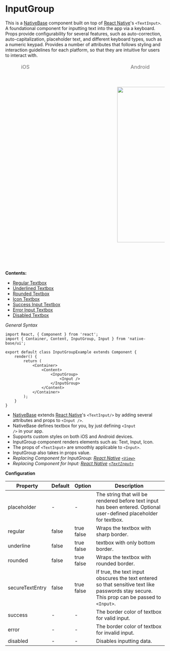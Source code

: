 # InputGroup

This is a [NativeBase](http://nativebase.io/) component built on top of [React Native](https://facebook.github.io/react-native/)'s <code>&lt;TextInput></code>.<br />
A foundational component for inputting text into the app via a keyboard. Props provide configurability for several features, such as auto-correction, auto-capitalization, placeholder text, and different keyboard types, such as a numeric keypad. Provides a number of attributes that follows styling and interaction guidelines for each platform, so that they are intuitive for users to interact with.

<table>
<thead>
  <tr style="border-style: hidden;">
    <td style="border-style: hidden;padding-left: 50px"><i class="fa fa-apple fa-5x" style="color: grey"></i>   <span style="color: grey;font-weight: 500">iOS</span></td>
    <td style="padding-left: 50px"><i class="fa fa-android fa-5x" style="color: grey"></i>   <span style="color: grey;font-weight: 500">Android</span></td>
  </tr>
</thead>
  <thead>
    <tr style="border-style: hidden">
      <th style="border-style: hidden"><div style="background: url(../../assets/iphone.png) no-repeat; padding: 63px 20px 100px 18px; width: 292px"><img src="https://raw.githubusercontent.com/GeekyAnts/NativeBase-KitchenSink/0.5.13/Screenshots/iOS/inputgroup.png" alt="" /></div></th>
      <th><div style="background: url(../../assets/android.png) no-repeat; padding: 45px 118px 68px 0px; background-size: 292px 576px;"><img height="490" width="266" src="https://raw.githubusercontent.com/GeekyAnts/NativeBase-KitchenSink/0.5.13/Screenshots/android/inputgroup.png" alt="" /></div></th>
    </tr>
  </thead>
</table>

**Contents:**
* [Regular Textbox](/docs/components/input-group/Regular.md)
* [Underlined Textbox](/docs/components/input-group/Underlined.md)
* [Rounded Textbox](/docs/components/input-group/Rounded.md)
* [Icon Textbox](/docs/components/input-group/Icon.md)
* [Success Input Textbox](/docs/components/input-group/Success.md)
* [Error Input Textbox](/docs/components/input-group/Error.md)
* [Disabled Textbox](/docs/components/input-group/Disabled.md)

*General Syntax*

<pre class="line-numbers"><code class="language-jsx">import React, { Component } from 'react';
import { Container, Content, InputGroup, Input } from 'native-base/ui';
​
export default class InputGroupExample extends Component {
    render() {
        return (
            &lt;Container>
                &lt;Content>
                    &lt;InputGroup>
                        &lt;Input />
                    &lt;/InputGroup>
                &lt;/Content>
            &lt;/Container>
        );
    }
}</code></pre>

* [NativeBase](http://nativebase.io/) extends [React Native](https://facebook.github.io/react-native/)'s <code>&lt;TextInput/&gt;</code> by adding several attributes and props to <code>&lt;Input /&gt;</code>.
* NativeBase defines textbox for you, by just defining <code>&lt;Input /></code> in your app.
* Supports custom styles on both iOS and Android devices.
* InputGroup component renders elements such as: Text, Input, Icon.
* The props of <code>&lt;TextInput></code> are smoothly applicable to <code>&lt;Input></code>.
* InputGroup also takes in props value.</li>
* *Replacing Component for InputGroup: [React Native](https://facebook.github.io/react-native/) [<code>&lt;View></code>](https://facebook.github.io/react-native/docs/view.html)*
* *Replacing Component for Input: [React Native](https://facebook.github.io/react-native/) [<code>&lt;TextInput></code>](https://facebook.github.io/react-native/docs/textinput.html)*

**Configuration**

<table class="table table-bordered">
        <thead>
            <tr>
                <th>Property</th>
                <th>Default</th>
                <th>Option</th>
                <th width="50%">Description</th>
            </tr>
        </thead>
        <tbody>
            <tr>
                <td>placeholder</td>
                <td> - </td>
                <td> - </td>
                <td>The string that will be rendered before text input has been entered. Optional user-defined placeholder for textbox.</td>
            </tr>
            <tr>
                <td>regular</td>
                <td>false</td>
                <td>true <br />false <br />
                <td>Wraps the textbox with sharp border.</td>
            </tr>
            <tr>
                <td>underline</td>
                <td>false</td>
                <td>true <br />false <br />
                <td>textbox with only bottom border.</td>
            </tr>
            <tr>
                <td>rounded</td>
                <td>false</td>
                <td>true <br />false <br />
                <td>Wraps the textbox with rounded border.</td>
            </tr>
            <tr>
                <td>secureTextEntry</td>
                <td>false</td>
                <td>true <br /> false</td>
                <td>If true, the text input obscures the text entered so that sensitive text like passwords stay secure.<br />
                This prop can be passed to <code>&lt;Input></code>.</td>
            </tr>
            <tr>
                <td>success</td>
                <td> - </td>
                <td> - </td>
                <td>The border color of textbox for valid input.</td>
            </tr>
            <tr>
                <td>error</td>
                <td> - </td>
                <td> - </td>
                <td>The border color of textbox for invalid input.</td>
            </tr>
            <tr>
                <td>disabled</td>
                <td> - </td>
                <td> - </td>
                <td>Disables inputting data.</td>
            </tr>
        </tbody>
    </table>

